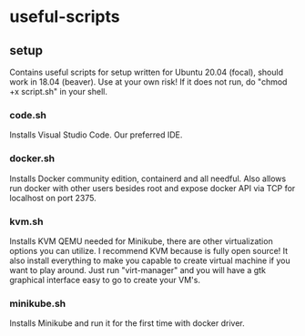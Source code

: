 # **useful-scripts**  

## **setup**  
Contains useful scripts for setup written for Ubuntu 20.04 (focal), should work in 18.04 (beaver). Use at your own risk! If it does not run, do "chmod +x script.sh" in your shell.  
  
### code.sh  
Installs Visual Studio Code. Our preferred IDE.  
  
### docker.sh  
Installs Docker community edition, containerd and all needful. Also allows run docker with other users besides root and expose docker API via TCP for localhost on port 2375.  
### kvm.sh  
Installs KVM QEMU needed for Minikube, there are other virtualization options you can utilize. I recommend KVM because is fully open source! It also install everything to make you capable to create virtual machine if you want to play around. Just run "virt-manager" and you will have a gtk graphical interface easy to go to create your VM's.  
### minikube.sh  
Installs Minikube and run it for the first time with docker driver.  
  